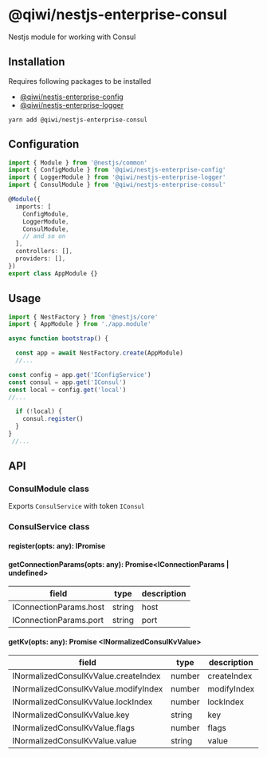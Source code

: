 # @qiwi/nestjs-enterprise-consul
Nestjs module for working with Consul
## Installation
Requires following packages to be installed 
- [@qiwi/nestjs-enterprise-config](https://github.com/qiwi/nestjs-enterprise/tree/master/packages/config) 
- [@qiwi/nestjs-enterprise-logger](https://github.com/qiwi/nestjs-enterprise/tree/master/packages/logger)

```shell script
yarn add @qiwi/nestjs-enterprise-consul
```

## Configuration
```typescript
import { Module } from '@nestjs/common'
import { ConfigModule } from '@qiwi/nestjs-enterprise-config'
import { LoggerModule } from '@qiwi/nestjs-enterprise-logger'
import { ConsulModule } from '@qiwi/nestjs-enterprise-consul'

@Module({
  imports: [
    ConfigModule,
    LoggerModule,
    ConsulModule,
    // and so on
  ],
  controllers: [],
  providers: [],
})
export class AppModule {}
```

## Usage
```typescript
import { NestFactory } from '@nestjs/core'
import { AppModule } from './app.module'

async function bootstrap() {

  const app = await NestFactory.create(AppModule)
  //...

const config = app.get('IConfigService')
const consul = app.get('IConsul')
const local = config.get('local')
//...

  if (!local) {
    consul.register()
  }
}
 //...

```

## API
### ConsulModule class
Exports `ConsulService` with token `IConsul`
### ConsulService class
#### register(opts: any): IPromise
#### getConnectionParams(opts: any): Promise<IConnectionParams | undefined>
| field | type  | description |
| --- | --- | --- |
|IConnectionParams.host | string | host
|IConnectionParams.port | string | port

#### getKv(opts: any): Promise \<INormalizedConsulKvValue>
| field | type  | description |
| --- | --- | --- |
|INormalizedConsulKvValue.createIndex | number | createIndex
|INormalizedConsulKvValue.modifyIndex | number | modifyIndex
|INormalizedConsulKvValue.lockIndex | number | lockIndex
|INormalizedConsulKvValue.key | string | key
|INormalizedConsulKvValue.flags | number | flags
|INormalizedConsulKvValue.value | string | value
